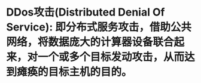 # DDos攻击(Distributed Denial Of Service): 即分布式服务攻击，借助公共网络，将数据庞大的计算器设备联合起来，对一个或多个目标发动攻击，从而达到瘫痪的目标主机的目的。
<br />